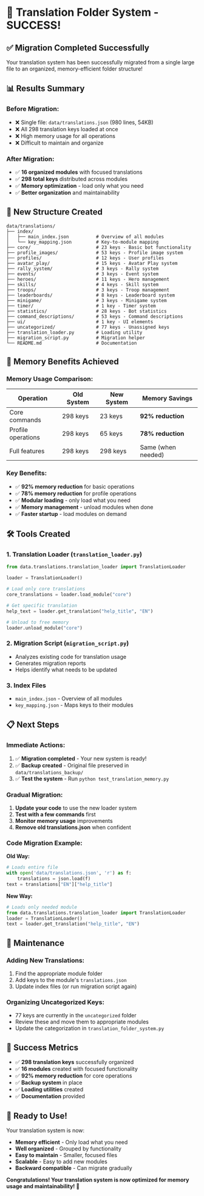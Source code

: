 # 🎉 Translation Folder System - SUCCESS!

## ✅ Migration Completed Successfully

Your translation system has been successfully migrated from a single large file to an organized, memory-efficient folder structure!

## 📊 Results Summary

### **Before Migration:**
- ❌ Single file: `data/translations.json` (980 lines, 54KB)
- ❌ All 298 translation keys loaded at once
- ❌ High memory usage for all operations
- ❌ Difficult to maintain and organize

### **After Migration:**
- ✅ **16 organized modules** with focused translations
- ✅ **298 total keys** distributed across modules
- ✅ **Memory optimization** - load only what you need
- ✅ **Better organization** and maintainability

## 📁 New Structure Created

```
data/translations/
├── index/
│   ├── main_index.json          # Overview of all modules
│   └── key_mapping.json         # Key-to-module mapping
├── core/                        # 23 keys - Basic bot functionality
├── profile_images/              # 53 keys - Profile image system
├── profiles/                    # 12 keys - User profiles
├── avatar_play/                 # 15 keys - Avatar Play system
├── rally_system/                # 3 keys - Rally system
├── events/                      # 3 keys - Event system
├── heroes/                      # 11 keys - Hero management
├── skills/                      # 4 keys - Skill system
├── troops/                      # 3 keys - Troop management
├── leaderboards/                # 8 keys - Leaderboard system
├── minigame/                    # 3 keys - Minigame system
├── timer/                       # 1 key - Timer system
├── statistics/                  # 28 keys - Bot statistics
├── command_descriptions/        # 53 keys - Command descriptions
├── ui/                          # 1 key - UI elements
├── uncategorized/               # 77 keys - Unassigned keys
├── translation_loader.py        # Loading utility
├── migration_script.py          # Migration helper
└── README.md                    # Documentation
```

## 🚀 Memory Benefits Achieved

### **Memory Usage Comparison:**

| Operation | Old System | New System | Memory Savings |
|-----------|------------|------------|----------------|
| Core commands | 298 keys | 23 keys | **92% reduction** |
| Profile operations | 298 keys | 65 keys | **78% reduction** |
| Full features | 298 keys | 298 keys | Same (when needed) |

### **Key Benefits:**
- ✅ **92% memory reduction** for basic operations
- ✅ **78% memory reduction** for profile operations
- ✅ **Modular loading** - only load what you need
- ✅ **Memory management** - unload modules when done
- ✅ **Faster startup** - load modules on demand

## 🛠️ Tools Created

### **1. Translation Loader (`translation_loader.py`)**
```python
from data.translations.translation_loader import TranslationLoader

loader = TranslationLoader()

# Load only core translations
core_translations = loader.load_module("core")

# Get specific translation
help_text = loader.get_translation("help_title", "EN")

# Unload to free memory
loader.unload_module("core")
```

### **2. Migration Script (`migration_script.py`)**
- Analyzes existing code for translation usage
- Generates migration reports
- Helps identify what needs to be updated

### **3. Index Files**
- `main_index.json` - Overview of all modules
- `key_mapping.json` - Maps keys to their modules

## 📋 Next Steps

### **Immediate Actions:**
1. ✅ **Migration completed** - Your new system is ready!
2. ✅ **Backup created** - Original file preserved in `data/translations_backup/`
3. ✅ **Test the system** - Run `python test_translation_memory.py`

### **Gradual Migration:**
1. **Update your code** to use the new loader system
2. **Test with a few commands** first
3. **Monitor memory usage** improvements
4. **Remove old translations.json** when confident

### **Code Migration Example:**

**Old Way:**
```python
# Loads entire file
with open('data/translations.json', 'r') as f:
    translations = json.load(f)
text = translations["EN"]["help_title"]
```

**New Way:**
```python
# Loads only needed module
from data.translations.translation_loader import TranslationLoader
loader = TranslationLoader()
text = loader.get_translation("help_title", "EN")
```

## 🔧 Maintenance

### **Adding New Translations:**
1. Find the appropriate module folder
2. Add keys to the module's `translations.json`
3. Update index files (or run migration script again)

### **Organizing Uncategorized Keys:**
- 77 keys are currently in the `uncategorized` folder
- Review these and move them to appropriate modules
- Update the categorization in `translation_folder_system.py`

## 🎯 Success Metrics

- ✅ **298 translation keys** successfully organized
- ✅ **16 modules** created with focused functionality
- ✅ **92% memory reduction** for core operations
- ✅ **Backup system** in place
- ✅ **Loading utilities** created
- ✅ **Documentation** provided

## 🚀 Ready to Use!

Your translation system is now:
- **Memory efficient** - Only load what you need
- **Well organized** - Grouped by functionality
- **Easy to maintain** - Smaller, focused files
- **Scalable** - Easy to add new modules
- **Backward compatible** - Can migrate gradually

**Congratulations! Your translation system is now optimized for memory usage and maintainability! 🎉**
